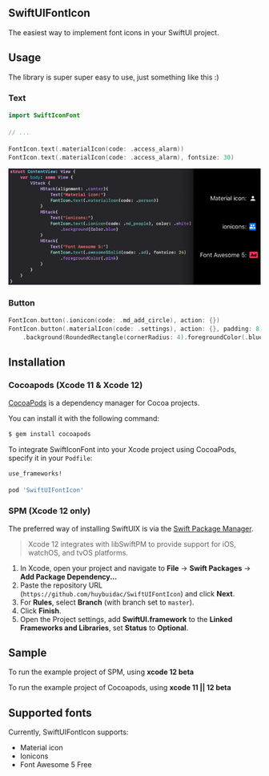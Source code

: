 ## SwiftUIFontIcon

The easiest way to implement font icons in your SwiftUI project.

## Usage

The library is super super easy to use, just something like this :)

### Text

```swift
import SwiftIconFont

// ...

FontIcon.text(.materialIcon(code: .access_alarm))
FontIcon.text(.materialIcon(code: .access_alarm), fontsize: 30)
```

![Test Image 3](/resources/demo_code.png)

### Button

```swift
FontIcon.button(.ionicon(code: .md_add_circle), action: {})
FontIcon.button(.materialIcon(code: .settings), action: {}, padding: 8)
    .background(RoundedRectangle(cornerRadius: 4).foregroundColor(.blue))
```

## Installation

### Cocoapods (Xcode 11 & Xcode 12)

[CocoaPods](http://cocoapods.org) is a dependency manager for Cocoa projects.

You can install it with the following command:

```bash
$ gem install cocoapods
```

To integrate SwiftIconFont into your Xcode project using CocoaPods, specify it in your `Podfile`:

```ruby
use_frameworks!

pod 'SwiftUIFontIcon'
```

### SPM (Xcode 12 only)

The preferred way of installing SwiftUIX is via the [Swift Package Manager](https://swift.org/package-manager/).

>Xcode 12 integrates with libSwiftPM to provide support for iOS, watchOS, and tvOS platforms.

1. In Xcode, open your project and navigate to **File** → **Swift Packages** → **Add Package Dependency...**
2. Paste the repository URL (`https://github.com/huybuidac/SwiftUIFontIcon`) and click **Next**.
3. For **Rules**, select **Branch** (with branch set to `master`).
4. Click **Finish**.
5. Open the Project settings, add **SwiftUI.framework** to the **Linked Frameworks and Libraries**, set **Status** to **Optional**.


## Sample

To run the example project of SPM, using **xcode 12 beta**

To run the example project of Cocoapods, using **xcode 11 || 12 beta**

## Supported fonts

Currently, SwiftUIFontIcon supports:
- Material icon
- Ionicons
- Font Awesome 5 Free
